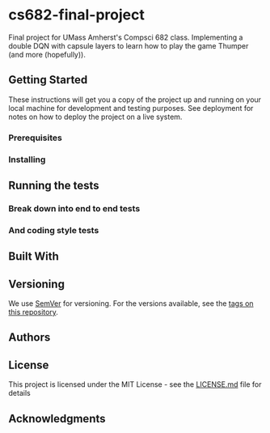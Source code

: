# cs682-final-project
Final project for UMass Amherst's Compsci 682 class. Implementing a double DQN 
with capsule layers to learn how to play the game Thumper
(and more (hopefully)).

## Getting Started

These instructions will get you a copy of the project up and running on your local machine for development and testing purposes. See deployment for notes on how to deploy the project on a live system.

### Prerequisites



### Installing


## Running the tests


### Break down into end to end tests


### And coding style tests



## Built With


## Versioning

We use [SemVer](http://semver.org/) for versioning. For the versions available, see the [tags on this repository](https://github.com/your/project/tags). 

## Authors



## License

This project is licensed under the MIT License - see the [LICENSE.md](LICENSE.md) file for details

## Acknowledgments

